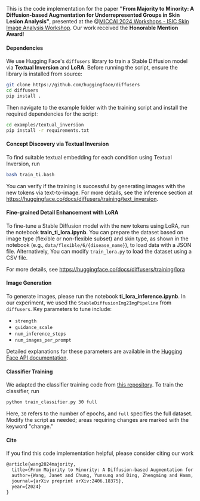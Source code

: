 This is the code implementation for the paper **"From Majority to Minority: A Diffusion-based Augmentation for Underrepresented Groups in Skin Lesion Analysis"**, presented at the @[MICCAI 2024 Workshops - ISIC Skin Image Analysis Workshop](https://workshop.isic-archive.com/2024/). Our work received the **Honorable Mention Award**!



#### Dependencies

We use Hugging Face's `diffusers` library to train a Stable Diffusion model via **Textual Inversion** and **LoRA**. Before running the script, ensure the library is installed from source:

```bash
git clone https://github.com/huggingface/diffusers
cd diffusers
pip install .
```



Then navigate to the example folder with the training script and install the required dependencies for the script:

```bash
cd examples/textual_inversion
pip install -r requirements.txt
```



#### Concept Discovery via Textual Inversion

To find suitable textual embedding for each condition using Textual Inversion, run 

```bash
bash train_ti.bash
```



You can verify if the training is successful by generating images with the new tokens via text-to-image. For more details, see the inference section at https://huggingface.co/docs/diffusers/training/text_inversion.



#### Fine-grained Detail Enhancement with LoRA

To fine-tune a Stable Diffusion model with the new tokens using LoRA, run the notebook **train_ti_lora.ipynb**. You can prepare the dataset based on image type (flexible or non-flexible subset) and skin type, as shown in the notebook (e.g., `data/flexible/6/{disease_name}`), to load data with a JSON file. Alternatively, You can modify `train_lora.py` to load the dataset using a CSV file.



For more details, see https://huggingface.co/docs/diffusers/training/lora



#### Image Generation 

To generate images, please run the notebook **ti_lora_inference.ipynb**. In our experiment, we used the `StableDiffusionImg2ImgPipeline` from `diffusers`. Key parameters to tune include: 

- `strength`
- `guidance_scale`
- `num_inference_steps`
- `num_images_per_prompt`

Detailed explanations for these parameters are available in the [Hugging Face API documentation](https://huggingface.co/docs/diffusers/en/api/pipelines/stable_diffusion/img2img).



#### Classifier Training

We adapted the classifier training code from [this repository](https://github.com/mattgroh/fitzpatrick17k). To train the classifier, run

```bash
python train_classifier.py 30 full
```



Here, `30` refers to the number of epochs, and `full` specifies the full dataset. Modify the script as needed; areas requiring changes are marked with the keyword "change."



#### Cite

If you find this code implementation helpful, please consider citing our work

```latex
@article{wang2024majority,
  title={From Majority to Minority: A Diffusion-based Augmentation for Underrepresented 			Groups in Skin Lesion Analysis},
  author={Wang, Janet and Chung, Yunsung and Ding, Zhengming and Hamm, Jihun},
  journal={arXiv preprint arXiv:2406.18375},
  year={2024}
}
```

